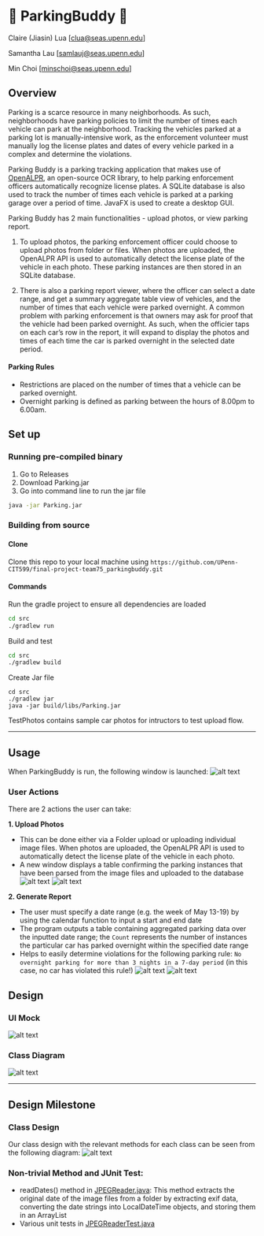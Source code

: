 # :car: ParkingBuddy :blue_car:
Claire (Jiasin) Lua [clua@seas.upenn.edu]

Samantha Lau [samlauj@seas.upenn.edu]

Min Choi [minschoi@seas.upenn.edu]


## Overview 
Parking is a scarce resource in many neighborhoods. As such, neighborhoods have parking policies to limit the number of times each vehicle can park at the neighborhood. Tracking the vehicles parked at a parking lot is manually-intensive work, as the enforcement volunteer must manually log the license plates and dates of every vehicle parked in a complex and determine the violations. 

Parking Buddy is a parking tracking application that makes use of [OpenALPR](https://www.openalpr.com/), an open-source OCR library, to help parking enforcement officers automatically recognize license plates. A SQLite database is also used to track the number of times each vehicle is parked at a parking garage over a period of time. JavaFX is used to create a desktop GUI.

Parking Buddy has 2 main functionalities - upload photos, or view parking report. 

1) To upload photos, the parking enforcement officer could choose to upload photos from folder or files. When photos are uploaded, the OpenALPR API is used to automatically detect the license plate of the vehicle in each photo. These parking instances are then stored in an SQLite database.

2) There is also a parking report viewer, where the officer can select a date range, and get a summary aggregate table view of vehicles, and the number of times that each vehicle were parked overnight. A common problem with parking enforcement is that owners may ask for proof that the vehicle had been parked overnight. As such, when the officier taps on each car’s row in the report, it will expand to display the photos and times of each time the car is parked overnight in the selected date period.


#### Parking Rules
- Restrictions are placed on the number of times that a vehicle can be parked overnight.
- Overnight parking is defined as parking between the hours of 8.00pm to 6.00am.

## Set up
### Running pre-compiled binary

1) Go to Releases
2) Download Parking.jar
3) Go into command line to run the jar file
```sh
java -jar Parking.jar 
```

### Building from source
#### Clone
Clone this repo to your local machine using `https://github.com/UPenn-CIT599/final-project-team75_parkingbuddy.git`

#### Commands
Run the gradle project to ensure all dependencies are loaded
```sh
cd src
./gradlew run
```

Build and test
```sh
cd src
./gradlew build
```

Create Jar file
```
cd src
./gradlew jar
java -jar build/libs/Parking.jar 
```
TestPhotos contains sample car photos for intructors to test upload flow. 
___
## Usage

When ParkingBuddy is run, the following window is launched: 
![alt text](design/LaunchWindow.png)

### User Actions

There are 2 actions the user can take: 

**1. Upload Photos**
* This can be done either via a Folder upload or uploading individual image files. When photos are uploaded, the OpenALPR API is used to automatically detect the license plate of the vehicle in each photo.
* A new window displays a table confirming the parking instances that have been parsed from the image files and uploaded to the database
![alt text](design/ParkingInstancesUploaded.png)
![alt text](design/FolderUpload.gif)

**2. Generate Report**
* The user must specify a date range (e.g. the week of May 13-19) by using the calendar function to input a start and end date
* The program outputs a table containing aggregated parking data over the inputted date range; the `Count` represents the number of instances the particular car has parked overnight within the specified date range
* Helps to easily determine violations for the following parking rule: `No overnight parking for more than 3 nights in a 7-day period` (in this case, no car has violated this rule!)
![alt text](design/ParkingAggregates.png)
![alt text](design/GenerateReport.gif)

## Design

### UI Mock
![alt text](design/ui_mock.jpeg)

### Class Diagram
![alt text](design/Parking.svg)

___
## Design Milestone
### Class Design 
Our class design with the relevant methods for each class can be seen from the following diagram:
![alt text](design/classDiagram_updated.png)


### Non-trivial Method and JUnit Test:

- readDates() method in [JPEGReader.java](/src/src/main/java/Parking/JPEGReader.java): This method extracts the original date of the image files from a folder by extracting exif data, converting the date strings into LocalDateTime objects, and storing them in an ArrayList<LocalDateTime>
- Various unit tests in [JPEGReaderTest.java](/src/src/test/java/Parking/JPEGReaderTest.java)
